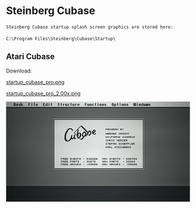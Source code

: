 # Steinberg Cubase 

```
Steinberg Cubase startup splash screen graphics are stored here:

C:\Program Files\Steinberg\Cubase\Startup\
```
## Atari Cubase 

Download: 

[startup_cubase_pro.png](startup_cubase_pro.png)

[startup_cubase_pro_2.00x.png](startup_cubase_pro_2.00x.png)

![preview](startup_cubase_pro.png)
